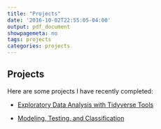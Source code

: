 ```yaml
---
title: "Projects"
date: '2016-10-02T22:55:05-04:00'
output: pdf_document
showpagemeta: no
tags: projects
categories: projects
---
```

## Projects 

Here are some projects I have recently completed:

- [Exploratory Data Analysis with Tidyverse Tools](/project1/)

- [Modeling, Testing, and Classification](/project2/)